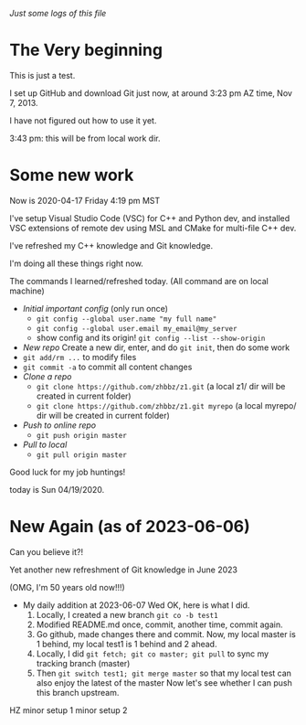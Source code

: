 *Just some logs of this file*

The Very beginning
===================

This is just a test.

I set up GitHub and download Git just now, at around 3:23 pm AZ time, Nov 7, 2013.

I have not figured out how to use it yet.

3:43 pm: this will be from local work dir.

Some new work
====================

Now is 2020-04-17 Friday 4:19 pm MST

I've setup Visual Studio Code (VSC) for C++ and Python dev, and installed VSC extensions of remote dev using MSL and CMake for multi-file C++ dev.

I've refreshed my C++ knowledge and Git knowledge.

I'm doing all these things right now.

The commands I learned/refreshed today. (All command are on local machine)
- *Initial important config* (only run once)
    * `git config --global user.name "my full name"`
    * `git config --global user.email my_email@my_server`
    * show config and its origin! `git config --list --show-origin`
- *New repo* Create a new dir, enter, and do `git init`, then do some work
- `git add/rm ...` to modify files 
- `git commit -a` to commit all content changes
- *Clone a repo* 
    * `git clone https://github.com/zhbbz/z1.git` (a local z1/ dir will be created in current folder)
    * `git clone https://github.com/zhbbz/z1.git myrepo` (a local myrepo/ dir will be created in current folder)
- *Push to online repo* 
    * `git push origin master`
- *Pull to local* 
    * `git pull origin master`

Good luck for my job huntings!

today is Sun 04/19/2020.

New Again (as of 2023-06-06)
============================

Can you believe it?!

Yet another new refreshment of Git knowledge in June 2023

(OMG, I'm 50 years old now!!!)

* My daily addition at 2023-06-07 Wed
  OK, here is what I did.
    1. Locally, I created a new branch `git co -b test1`
    2. Modified README.md once, commit, another time, commit again.
    3. Go github, made changes there and commit. Now, my local master is 1 behind, my local test1 is 1 behind
      and 2 ahead.
    4. Locally, I did `git fetch; git co master; git pull` to sync my tracking branch (master)
    5. Then `git switch test1; git merge master` so that my local test can also enjoy the latest of the master
  Now let's see whether I can push this branch upstream.

HZ
minor setup 1
minor setup 2
